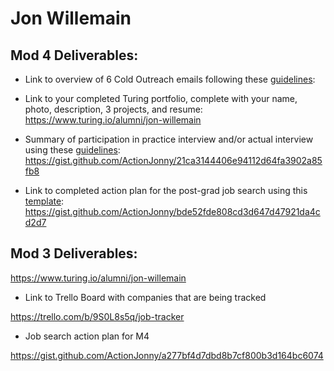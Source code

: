 # Jon Willemain

## Mod 4 Deliverables:
* Link to overview of 6 Cold Outreach emails following these [guidelines](https://github.com/turingschool/career-development-curriculum/blob/master/module_four/cold_outreach_deliverable_guidelines.md):
* Link to your completed Turing portfolio, complete with your name, photo, description, 3 projects, and resume: 
https://www.turing.io/alumni/jon-willemain

* Summary of participation in practice interview and/or actual interview using these [guidelines](https://github.com/turingschool/career-development-curriculum/blob/master/module_four/interview_practice_reflection_guidelines.md):
https://gist.github.com/ActionJonny/21ca3144406e94112d64fa3902a85fb8

* Link to completed action plan for the post-grad job search using this [template](https://github.com/turingschool/career-development-curriculum/blob/master/module_four/post_grad_plan.md):
https://gist.github.com/ActionJonny/bde52fde808cd3d647d47921da4cd2d7

## Mod 3 Deliverables:

https://www.turing.io/alumni/jon-willemain

* Link to Trello Board with companies that are being tracked

https://trello.com/b/9S0L8s5q/job-tracker

* Job search action plan for M4

https://gist.github.com/ActionJonny/a277bf4d7dbd8b7cf800b3d164bc6074
